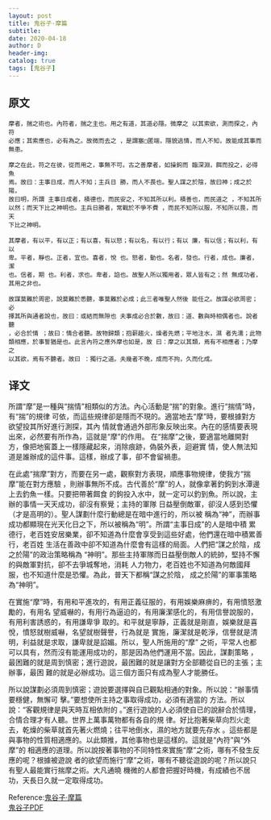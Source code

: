 ```yaml
--- 
layout: post
title: 鬼谷子·摩篇
subtitle:
date: 2020-04-18
author: D
header-img:
catalog: true
tags: [鬼谷子]
---
```


## 原文
```
摩者，揣之術也。內符者，揣之主也。用之有道，其道必隱。微摩之 以其索欲，測而探之，內符
必應；其索應也，必有為之。故微而去之 ，是謂塞□匿端，隱貌逃情，而人不知，故能成其事而
無患。

摩之在此，符之在彼，從而用之，事無不可。古之善摩者，如操鉤而 臨深淵，餌而投之，必得魚
焉。故曰：主事日成，而人不知；主兵日 勝，而人不畏也。聖人謀之於陰，故曰神；成之於陽，
故曰明，所謂 主事日成者，積德也，而民安之，不知其所以利。積善也，而民道之 ，不知其所
以然；而天下比之神明也。主兵日勝者，常戰於不爭不費 ，而民不知所以服，不知所以畏，而天
下比之神明。

其摩者，有以平，有以正；有以喜，有以怒；有以名，有以行；有以 廉，有以信；有以利，有以
卑。平者，靜也。正者，宜也。喜者，悅 也。怒者，動也。名者，發也。行者，成也。廉者，潔
也。信者，期 也。利者，求也。卑者，諂也。故聖人所以獨用者，眾人皆有之；然 無成功者，
其用之非也。

故謀莫難於周密，說莫難於悉聽，事莫難於必成；此三者唯聖人然後 能任之。故謀必欲周密；必
擇其所與通者說也，故曰：或結而無隙也 夫事成必合於數，故曰：道、數與時相偶者也。說者聽
，必合於情 ；故曰：情合者聽。故物歸類；抱薪趨火，燥者先燃；平地注水，濕 者先濡；此物
類相應，於事誓猶是也。此言內符之應外摩也如是，故 曰：摩之以其類，焉有不相應者；乃摩之
以其欲，焉有不聽者。故曰 ：獨行之道。夫幾者不晚，成而不拘，久而化成。
```
## 译文
所謂“摩”是一種與“揣情”相類似的方法。內心活動是“揣”的對象。進行“揣情”時，有“揣”的規律
可依，而這些規律卻是隱而不現的。適當地去“摩”時，要根據對方欲望投其所好進行測探，其內
情就會通過外部形象反映出來。內在的感情要表現出來，必然要有所作為，這就是“摩”的作用。
在“揣摩”之後，要適當地離開對方，像把地窖蓋上一樣隱藏起來，消除痕跡，偽裝外表，迴避實
情，使人無法知道是誰辦成的這件事。這樣，辦成了事，卻不會留禍患。

在此處“揣摩”對方，而要在另一處，觀察對方表現，順應事物規律，使我方“揣摩”能在對方應驗
，則辦事無所不成。古代善於“摩”的人，就像拿著釣鉤到水潭邊上去釣魚一樣。只要把帶著餌食
的鉤投入水中，就一定可以釣到魚。所以說，主辦的事情一天天成功，卻沒有察覺；主持的軍隊
日益壓倒敵軍，卻沒人感到恐懼（才是高明的）。聖人謀劃什麼行動總是在暗中進行的，所以被
稱為“神”，而辦事成功都顯現在光天化日之下，所以被稱為“明”。所謂“主事日成”的人是暗中積
累德行，老百姓安居樂業，卻不知道為什麼會享受到這些好處，他們還在暗中積累善行，老百姓
生活在善政中卻不知道為什麼會有這樣的局面。人們把“謀之於陰，成之於陽”的政治策略稱為
“神明”。那些主持軍隊而日益壓倒敵人的統帥，堅持不懈的與敵軍對抗，卻不去爭城奪地，消耗
人力物力，老百姓也不知道為何敵國拜服，也不知道什麼是恐懼。為此，普天下都稱“謀之於陰，
成之於陽”的軍事策略為“神明”。

在實施“摩”時，有用和平進攻的，有用正義征服的，有用娛樂麻痹的，有用憤怒激勵的，有用名
望威嚇的，有用行為逼迫的，有用廉潔感化的，有用信譽說服的，有用利害誘惑的，有用謙卑爭
取的。和平就是寧靜，正義就是剛直，娛樂就是喜悅，憤怒就樹威嚇，名望就樹聲譽，行為就是
實施，廉潔就是乾淨，信譽就是清明，利益就是求取，謙卑就是諂媚。所以，聖人所施用的“摩”
之術，平常人也都可以具有，然而沒有能運用成功的，那是因為他們運用不當。因此，謀劃策略
，最困難的就是周到慎密；進行遊說，最困難的就是讓對方全部聽從自已的主張；主辦事，最困
難的就是必辦成功。這三個方面只有成為聖人才能勝任。

所以說謀劃必須周到慎密；遊說要選擇與自已觀點相通的對象。所以說：“辦事情要穩健，無懈可
擊。”要想使所主持之事取得成功，必須有適當的 方法。所以說：“客觀規律是與天時互相依附的
。”進行遊說的人必須使自已的說辭合於情理，合情合理才有人聽。世界上萬事萬物都有各自的規
律。好比抱著柴草向烈火走去，乾燥的柴草就首先著火燃燒；往平地倒水，濕的地方就要先存水
。這些都是與事物的性質相適應的。以此類推，其他事物也是這樣的。這就是“內符”與“外摩”的
相適應的道理。所以說按著事物的不同特性來實施“摩”之術，哪有不發生反應的呢？根據被遊說
者的欲望而施行“摩”之術，哪有不聽從遊說的呢？所以說只有聖人最能實行揣摩之術。大凡通曉
機微的人都會把握好時機，有成績也不居功，天長日久就一定取得成功。


Reference:[鬼谷子·摩篇](https://www.arteducation.com.tw/guwen/bookv_3294.html)
<br>[鬼谷子PDF](/assests/guiguzi.pdf)
